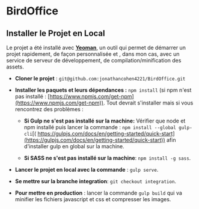 # BirdOffice

## Installer le Projet en Local

Le projet a été installé avec **[Yeoman](https://yeoman.io/)**, un outil qui permet de démarrer un projet rapidement, de façon personnalisée et , dans mon cas, avec un service de serveur de développement, de compilation/minification des assets.

 - **Cloner le projet** : `git@github.com:jonathancohen4221/BirdOffice.git`
 
 - **Installer les paquets et leurs dépendances :** `npm install` (si npm n'est pas installé : [https://www.npmjs.com/get-npm](https://www.npmjs.com/get-npm)). Tout devrait s'installer mais si vous rencontrez des problèmes : 
     - **Si Gulp ne s'est pas installé sur la machine:** Vérifier que node et npm installé puis lancer la commande : `npm install --global gulp-cli`[( https://gulpjs.com/docs/en/getting-started/quick-start](https://gulpjs.com/docs/en/getting-started/quick-start)) afin d'installer gulp en global sur la machine.
     
     - **Si SASS ne s'est pas installé sur la machine**: `npm install -g sass`.
 - **Lancer le projet en local avec la commande** : `gulp serve`.
 - **Se mettre sur la branche integration**: `git checkout integration`.
 - **Pour mettre en production** : lancer la commande `gulp build` qui va minifier les fichiers javascript et css et compresser les images.
